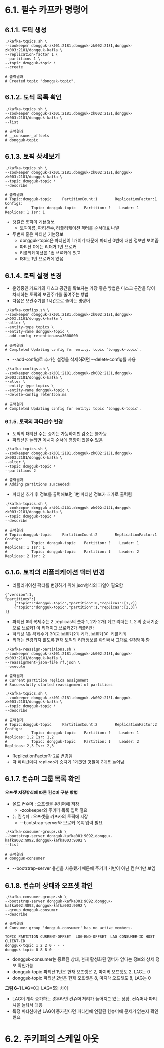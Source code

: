 # 6.1. 필수 카프카 명령어

## 6.1.1. 토픽 생성

```
./kafka-topics.sh \ 
--zookeeper dongguk-zk001:2181,dongguk-zk002:2181,dongguk-zk003:2181/dongguk-kafka \ 
--replication-factor 1 \
--partitions 1 \
--topic dongguk-topic \ 
--create

# 출력결과
# Created topic "dongguk-topic".
```

## 6.1.2. 토픽 목록 확인

```
./kafka-topics.sh \
--zookeeper dongguk-zk001:2181,dongguk-zk002:2181,dongguk-zk003:2181/dongguk-kafka \ 
--list

# 출력결과
# __consumer_offsets
# dongguk-topic
```

## 6.1.3. 토픽 상세보기

```
./kafka-topics.sh \ 
--zookeeper dongguk-zk001:2181,dongguk-zk002:2181,dongguk-zk003:2181/dongguk-kafka \ 
--topic dongguk-topic \
--describe

# 출력결과
# Topic:dongguk-topic     PartitionCount:1        ReplicationFactor:1     Configs:
#           Topic: dongguk-topic    Partition: 0    Leader: 1       Replicas: 1 Isr: 1
```

- 첫줄은 토픽의 기본정보
  - 토픽이름, 파티션수, 리플리케이션 팩터를 순서대로 나열
- 두번째 줄은 파티션 기본정보
  - dongguk-topic은 파티션이 1개이기 때문에 파티션 0번에 대한 정보만 보여줌
  - 파티션 0에는 리더가 1번 브로커
  - 리플리케이션은 1번 브로커에 있고 
  - ISR도 1번 브로커에 있음

## 6.1.4. 토픽 설정 변경

- 운영중인 카프카의 디스크 공간을 확보하는 가장 좋은 방법은 디스크 공간을 많이 차지하는 토픽의 보관주기를 줄여주는 방법
- 다음은 보관주기를 1시간으로 줄이는 명령어

```
./kafka-configs.sh \
--zookeeper dongguk-zk001:2181,dongguk-zk002:2181,dongguk-zk003:2181/dongguk-kafka \
--alter \
--entity-type topics \
--entity-name dongguk-topic \
--add-config retention.ms=3600000

# 출력결과
# Completed Updating config for entity: topic 'dongguk-topic'.
```

- --add-config로 추가한 설정을 삭제하려면 --delete-config를 사용

```
./kafka-configs.sh \
--zookeeper dongguk-zk001:2181,dongguk-zk002:2181,dongguk-zk003:2181/dongguk-kafka \
--alter \
--entity-type topics \
--entity-name dongguk-topic \
--delete-config retention.ms

# 출력결과
# Completed Updating config for entity: topic 'dongguk-topic'.
```

### 6.1.5. 토픽의 파티션수 변경

- 토픽의 파티션 수는 증가는 가능하지만 감소는 불가능
- 파티션은 늘리면 메시지 순서에 영향이 있을수 있음

```
./kafka-topics.sh \ 
--zookeeper dongguk-zk001:2181,dongguk-zk002:2181,dongguk-zk003:2181/dongguk-kafka \ 
--alter \
--topic dongguk-topic \
--partitions 2

# 출력결과
# Adding partitions succeeded!
```

- 파티션 추가 후 정보를 출력해보면 1번 파티션 정보가 추가로 출력됨

```
./kafka-topics.sh \ 
--zookeeper dongguk-zk001:2181,dongguk-zk002:2181,dongguk-zk003:2181/dongguk-kafka \ 
--topic dongguk-topic \
--describe

# 출력결과
# Topic:dongguk-topic     PartitionCount:2        ReplicationFactor:1     Configs:
#           Topic: dongguk-topic    Partition: 0    Leader: 1       Replicas: 1 Isr: 1
#           Topic: dongguk-topic    Partition: 1    Leader: 2       Replicas: 2 Isr: 2
```

## 6.1.6. 토픽의 리플리케이션 팩터 변경

- 리플리케이션 팩터를 변경하기 위해 json형식의 파일이 필요함

```
{"version":1,
"partitions":[
    {"topic":"dongguk-topic","partition":0,"replicas":[1,2]}
    {"topic":"dongguk-topic","partition":1,"replicas":[2,3]}    
]}
```

- 파티션 0의 복제수는 2 (replicas의 숫자 1, 2가 2개) 이고 리더는 1, 2 의 순서기준으로 브로커1 이 리더이고 브로커2가 리플리카
- 파티션 1은 복제수가 2이고 브로커2가 리더, 브로커3이 리플리카 
- 리더는 변경되지 않도록 현재 토픽의 리더정보를 확인해서 그대로 설정해야 함

```
./kafka-reassign-partitions.sh \
--zookeeper dongguk-zk001:2181,dongguk-zk002:2181,dongguk-zk003:2181/dongguk-kafka \
--reassignment-json-file rf.json \
--execute

# 출력결과
# Current partition replica assignment
# Successfully started reassignment of partitions
```

```
./kafka-topics.sh \ 
--zookeeper dongguk-zk001:2181,dongguk-zk002:2181,dongguk-zk003:2181/dongguk-kafka \ 
--topic dongguk-topic \
--describe

# 출력결과
# Topic:dongguk-topic     PartitionCount:2        ReplicationFactor:2     Configs:
#           Topic: dongguk-topic    Partition: 0    Leader: 1       Replicas: 1,2 Isr: 1,2
#           Topic: dongguk-topic    Partition: 1    Leader: 2       Replicas: 2,3 Isr: 2,3
```

- ReplicationFactor가 2로 변경됨
- 각 파티션마다 replicas가 숫자가 1개였던 것들이 2개로 늘어남

## 6.1.7. 컨슈머 그룹 목록 확인

#### 오프셋 저장방식에 따른 컨슈머 구분 방법
- 올드 컨슈머 : 오프셋을 주키퍼에 저장
  - -zookeeper와 주키퍼 목록 입력 필요
- 뉴 컨슈머 : 오프셋을 카프카의 토픽에 저장
  - --bootstrap-server와 브로커 목록 입력 필요

```  
./kafka-consumer-groups.sh \
--bootstrap-server dongguk-kafka001:9092,dongguk-kafka002:9092,dongguk-kafka003:9092 \
--list

# 출력결과
# dongguk-consumer
```

- --bootstrap-server 옵션을 사용했기 때문에 주키퍼 기반이 아닌 컨슈머만 보임

## 6.1.8. 컨슈머 상태와 오프셋 확인

```  
./kafka-consumer-groups.sh \
--bootstrap-server dongguk-kafka001:9092,dongguk-kafka002:9092,dongguk-kafka003:9092 \
--group dongguk-consumer
--describe

# 출력결과
# Consumer group 'dongguk-consumer' has no active members.

TOPIC PARTITION CURRENT-OFFSET  LOG-END-OFFSET  LAG CONSUMER-ID HOST  CLIENT-ID
dongguk-topic 1 2 2 0 - - - 
dongguk-topic 0 8 8 0 - - - 
```

- dongguk-consumer는 종료된 상태, 현재 활성화된 멤버가 없다는 정보와 상세 정보 확인가능
- dongguk-topic 파티션 1번은 현재 오프셋은 2, 마지막 오프셋도 2, LAG는 0
- dongguk-topic 파티션 2번은 현재 오프셋은 8, 마지막 오프셋도 8, LAG는 0

**그림 6-1** LAG=0과 LAG=5의 차이

- LAG이 계속 증가하는 경우라면 컨슈머 처리가 늦어지고 있는 상황. 컨슈머나 파티셔을 늘려서 대응
- 특정 파티션에만 LAG이 증가한다면 파티션에 연결된 컨슈머에 문제가 없는지 확인 필요

# 6.2. 주키퍼의 스케일 아웃